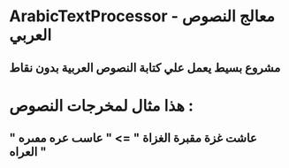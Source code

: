 # ArabicTextProcessor - معالج النصوص العربي

## مشروع بسيط يعمل علي كتابة النصوص العربية بدون نقاط


# هذا مثال لمخرجات النصوص :
## " عاشت غزة مقبرة الغزاة " => " عاسٮ عره مٯٮره العراه "
